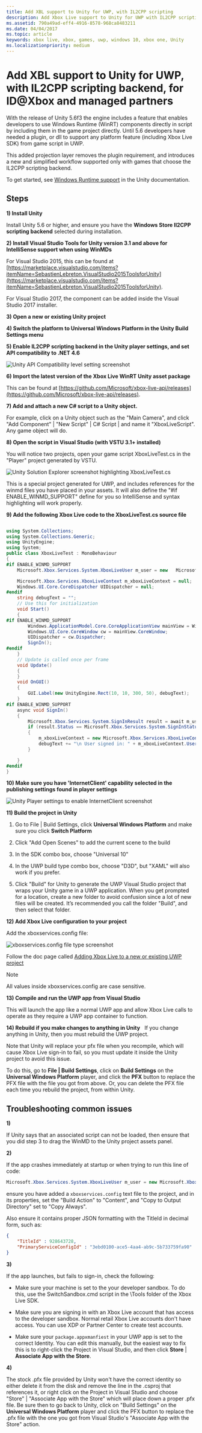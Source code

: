 ```yaml
---
title: Add XBL support to Unity for UWP, with IL2CPP scripting
description: Add Xbox Live support to Unity for UWP with IL2CPP scripting backend, for ID@Xbox and managed partners.
ms.assetid: 790a49ad-eff4-4916-8578-968ca8483211
ms.date: 04/04/2017
ms.topic: article
keywords: xbox live, xbox, games, uwp, windows 10, xbox one, Unity
ms.localizationpriority: medium
---
```


# Add XBL support to Unity for UWP, with IL2CPP scripting backend, for ID@Xbox and managed partners

With the release of Unity 5.6f3 the engine includes a feature that enables developers to use Windows Runtime (WinRT) components directly in script by including them in the game project directly.
Until 5.6 developers have needed a plugin, or dll to support any platform feature (including Xbox Live SDK) from game script in UWP.

This added projection layer removes the plugin requirement, and introduces a new and simplified workflow supported only with games that choose the IL2CPP scripting backend.

To get started, see [Windows Runtime support](https://docs.unity3d.com/Manual/IL2CPP-WindowsRuntimeSupport.html) in the Unity documentation.


## Steps

**1) Install Unity**

Install Unity 5.6 or higher, and ensure you have the **Windows Store Il2CPP scripting backend** selected during installation.


**2) Install Visual Studio Tools for Unity version 3.1 and above for IntelliSense support when using WinMDs**

For Visual Studio 2015, this can be found at [https://marketplace.visualstudio.com/items?itemName=SebastienLebreton.VisualStudio2015ToolsforUnity](https://marketplace.visualstudio.com/items?itemName=SebastienLebreton.VisualStudio2015ToolsforUnity).

For Visual Studio 2017, the component can be added inside the Visual Studio 2017 installer.


**3) Open a new or existing Unity project**


**4) Switch the platform to Universal Windows Platform in the Unity Build Settings menu**


**5) Enable IL2CPP scripting backend in the Unity player settings, and set API compatibility to .NET 4.6**

![Unity API Compatibility level setting screenshot](../images/unity/unity-il2cpp-1.png)


**6) Import the latest version of the Xbox Live WinRT Unity asset package**

This can be found at [https://github.com/Microsoft/xbox-live-api/releases](https://github.com/Microsoft/xbox-live-api/releases).


**7) Add and attach a new C\# script to a Unity object.**

For example, click on a Unity object such as the "Main Camera", and click "Add Component" \| "New Script" \| C\# Script \| and name it "XboxLiveScript".
Any game object will do.


**8) Open the script in Visual Studio (with VSTU 3.1+ installed)**

You will notice two projects, open your game script XboxLiveTest.cs in the "Player" project generated by VSTU.

![Unity Solution Explorer screenshot highlighting XboxLiveTest.cs](../images/unity/unity-il2cpp-2.png)

This is a special project generated for UWP, and includes references for the winmd files you have placed in your assets.
It will also define the "#if ENABLE_WINMD_SUPPORT" define for you so IntelliSense and syntax highlighting will work properly.


**9) Add the following Xbox Live code to the XboxLiveTest.cs source file**

```csharp

using System.Collections;
using System.Collections.Generic;
using UnityEngine;
using System;
public class XboxLiveTest : MonoBehaviour
{
#if ENABLE_WINMD_SUPPORT
    Microsoft.Xbox.Services.System.XboxLiveUser m_user = new   Microsoft.Xbox.Services.System.XboxLiveUser();

    Microsoft.Xbox.Services.XboxLiveContext m_xboxLiveContext = null;
    Windows.UI.Core.CoreDispatcher UIDispatcher = null;
#endif
    string debugText = "";
    // Use this for initialization
    void Start()
    {
#if ENABLE_WINMD_SUPPORT
        Windows.ApplicationModel.Core.CoreApplicationView mainView = Windows.ApplicationModel.Core.CoreApplication.MainView;
        Windows.UI.Core.CoreWindow cw = mainView.CoreWindow;
        UIDispatcher = cw.Dispatcher;
        SignIn();
#endif
    }
    // Update is called once per frame
    void Update()
    {
    }
    void OnGUI()
    {
        GUI.Label(new UnityEngine.Rect(10, 10, 300, 50), debugText);
    }
#if ENABLE_WINMD_SUPPORT
    async void SignIn()
    {
        Microsoft.Xbox.Services.System.SignInResult result = await m_user.SignInAsync(UIDispatcher);
        if (result.Status == Microsoft.Xbox.Services.System.SignInStatus.Success)
        {
            m_xboxLiveContext = new Microsoft.Xbox.Services.XboxLiveContext(m_user);
            debugText += "\n User signed in: " + m_xboxLiveContext.User.Gamertag;
        }

    }
#endif
}

```

**10)	Make sure you have 'InternetClient' capability selected in the publishing settings found in player settings**

![Unity Player settings to enable InternetClient screenshot](../images/unity/unity-il2cpp-3.png)


**11) Build the project in Unity**

1.  Go to File \| Build Settings, click **Universal Windows Platform** and make sure you click **Switch Platform**

2.  Click "Add Open Scenes" to add the current scene to the build

3.  In the SDK combo box, choose "Universal 10"

4.  In the UWP build type combo box, choose "D3D", but "XAML" will also work if you prefer.

5.  Click "Build" for Unity to generate the UWP Visual Studio project that wraps your Unity game in a UWP application. When you get prompted for a location, create a new folder to avoid confusion since a lot of new files will be created. It’s recommended you call the folder "Build", and then select that folder.


**12) Add Xbox Live configuration to your project**

Add the xboxservices.config file:

![xboxservices.config file type screenshot](../images/unity/unity-il2cpp-4.png)

Follow the doc page called [Adding Xbox Live to a new or existing UWP project](get-started-with-visual-studio-and-uwp.md)

> [!NOTE]
> All values inside xboxservices.config are case sensitive.


**13) Compile and run the UWP app from Visual Studio**

This will launch the app like a normal UWP app and allow Xbox Live calls to operate as they require a UWP app container to function.


**14) Rebuild if you make changes to anything in Unity**
  
If you change anything in Unity, then you must rebuild the UWP project.

Note that Unity will replace your pfx file when you recompile, which will cause Xbox Live sign-in to fail, so you must update it inside the Unity project to avoid this issue.

To do this, go to **File | Build Settings**, click on **Build Settings** on the **Universal Windows Platform** player, and click the **PFX** button to replace the PFX file with the file you got from above.
Or, you can delete the PFX file each time you rebuild the project, from within Unity.


## Troubleshooting common issues

**1)**

If Unity says that an associated script can not be loaded, then ensure that you did step 3 to drag the WinMD to the Unity project assets panel.

**2)**

If the app crashes immediately at startup or when trying to run this line of code:

```csharp
Microsoft.Xbox.Services.System.XboxLiveUser m_user = new Microsoft.Xbox.Services.System.XboxLiveUser();
```

ensure you have added a `xboxservices.config` text file to the project, and in its properties, set the "Build Action" to "Content", and "Copy to Output Directory" set to "Copy Always".

Also ensure it contains proper JSON formatting with the TitleId in decimal form, such as:

```json
{
    "TitleId" : 928643728,
    "PrimaryServiceConfigId" : "3ebd0100-ace5-4aa4-ab9c-5b733759fa90"
}
```

**3)**

If the app launches, but fails to sign-in, check the following:

* Make sure your machine is set to the your developer sandbox.
  To do this, use the SwitchSandbox.cmd script in the \Tools folder of the Xbox Live SDK.

* Make sure you are signing in with an Xbox Live account that has access to the developer sandbox.
  Normal retail Xbox Live accounts don't have access.
  You can use XDP or Partner Center to create test accounts.

* Make sure your `package.appxmanfiest` in your UWP app is set to the correct Identity.
  You can edit this manually, but the easiest way to fix this is to right-click the Project in Visual Studio, and then click **Store** \| **Associate App with the Store**.

**4)**

The stock .pfx file provided by Unity won't have the correct identity so either delete it from the disk and remove the line in the .csproj that references it, or right click on the Project in Visual Studio and choose "Store" \| "Associate App with the Store" which will place down a proper .pfx file.  Be sure then to go back to Unity, click on "Build Settings" on the **Universal Windows Platform** player and click the PFX button to replace the .pfx file with the one you got from Visual Studio's "Associate App with the Store" action.
